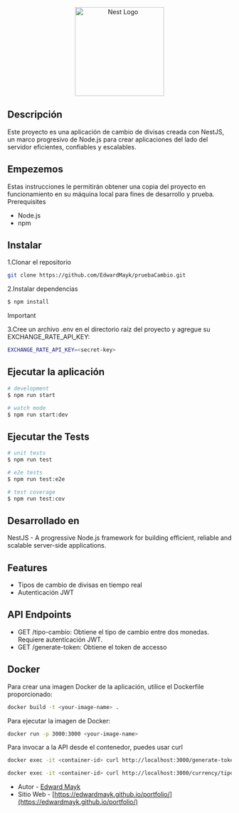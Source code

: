<p align="center">
  <a href="http://nestjs.com/" target="blank"><img src="https://nestjs.com/img/logo-small.svg" width="200" alt="Nest Logo" /></a>
</p>

[circleci-image]: https://img.shields.io/circleci/build/github/nestjs/nest/master?token=abc123def456
[circleci-url]: https://circleci.com/gh/nestjs/nest


## Descripción

Este proyecto es una aplicación de cambio de divisas creada con NestJS, un marco progresivo de Node.js para crear aplicaciones del lado del servidor eficientes, confiables y escalables.

## Empezemos
Estas instrucciones le permitirán obtener una copia del proyecto en funcionamiento en su máquina local para fines de desarrollo y prueba.
Prerequisites

- Node.js
- npm
## Instalar
1.Clonar el repositorio
```bash
git clone https://github.com/EdwardMayk/pruebaCambio.git
```
2.Instalar dependencias
```bash
$ npm install
```
> [!IMPORTANT]
3.Cree un archivo .env en el directorio raíz del proyecto y agregue su EXCHANGE_RATE_API_KEY:
```bash
EXCHANGE_RATE_API_KEY=<secret-key>
```

## Ejecutar la aplicación

```bash
# development
$ npm run start

# watch mode
$ npm run start:dev
```

## Ejecutar the Tests

```bash
# unit tests
$ npm run test

# e2e tests
$ npm run test:e2e

# test coverage
$ npm run test:cov
```

## Desarrollado en

NestJS - A progressive Node.js framework for building efficient, reliable and scalable server-side applications.

## Features
- Tipos de cambio de divisas en tiempo real
- Autenticación JWT

## API Endpoints
- GET /tipo-cambio: Obtiene el tipo de cambio entre dos monedas. Requiere autenticación JWT.
- GET /generate-token: Obtiene el token de accesso

## Docker
Para crear una imagen Docker de la aplicación, utilice el Dockerfile proporcionado:
```bash
docker build -t <your-image-name> .
```

Para ejecutar la imagen de Docker:
```bash
docker run -p 3000:3000 <your-image-name>
```

Para invocar a la API desde el contenedor, puedes usar curl
```bash
docker exec -it <container-id> curl http://localhost:3000/generate-token

docker exec -it <container-id> curl http://localhost:3000/currency/tipo-cambio?monto='MONTOINGRESADO123'&monedaOrigen=USD&monedaDestino=EUR
```

- Autor - [Edward Mayk](https://www.linkedin.com/in/edmayk/)
- Sitio Web - [https://edwardmayk.github.io/portfolio/](https://edwardmayk.github.io/portfolio/)
